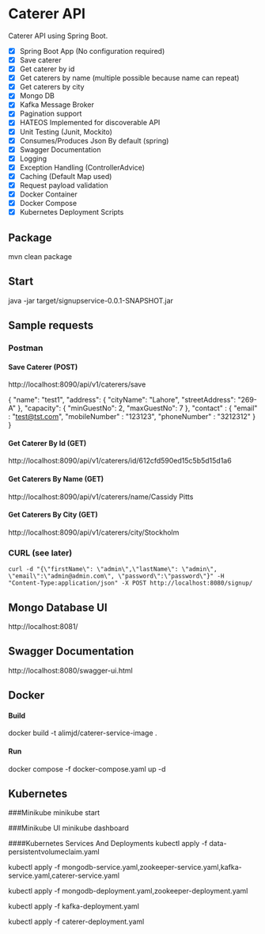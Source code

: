 # Caterer API 

Caterer API using Spring Boot.

- [x] Spring Boot App (No configuration required)
- [x] Save caterer
- [x] Get caterer by id
- [x] Get caterers by name (multiple possible because name can repeat)
- [x] Get caterers by city
- [x] Mongo DB
- [x] Kafka Message Broker
- [x] Pagination support
- [x] HATEOS Implemented for discoverable API
- [x] Unit Testing (Junit, Mockito)
- [x] Consumes/Produces Json By default (spring)
- [x] Swagger Documentation
- [x] Logging
- [x] Exception Handling (ControllerAdvice)
- [x] Caching (Default Map used)
- [x] Request payload validation
- [x] Docker Container
- [x] Docker Compose
- [x] Kubernetes Deployment Scripts

## Package
mvn clean package

## Start
java -jar target/signupservice-0.0.1-SNAPSHOT.jar

## Sample requests
### Postman
#### Save Caterer (POST)
http://localhost:8090/api/v1/caterers/save

{
    "name": "test1",
    "address": {
        "cityName": "Lahore",
        "streetAddress": "269-A"
    },
    "capacity": {
        "minGuestNo": 2,
        "maxGuestNo": 7
    },
    "contact" : {
        "email" : "test@tst.com",
        "mobileNumber" : "123123",
        "phoneNumber" : "3212312"
    }
}

#### Get Caterer By Id (GET)
http://localhost:8090/api/v1/caterers/id/612cfd590ed15c5b5d15d1a6

#### Get Caterers By Name (GET)
http://localhost:8090/api/v1/caterers/name/Cassidy Pitts

#### Get Caterers By City (GET)
http://localhost:8090/api/v1/caterers/city/Stockholm

### CURL (see later)
```
curl -d "{\"firstName\": \"admin\",\"lastName\": \"admin\", \"email\":\"admin@admin.com\", \"password\":\"password\"}" -H "Content-Type:application/json" -X POST http://localhost:8080/signup/
```

## Mongo Database UI
http://localhost:8081/

## Swagger Documentation
http://localhost:8080/swagger-ui.html

## Docker
#### Build
docker build -t alimjd/caterer-service-image .

#### Run
docker compose -f docker-compose.yaml up -d

## Kubernetes
###Minikube
minikube start

###Minikube UI
minikube dashboard

####Kubernetes Services And Deployments
kubectl apply -f data-persistentvolumeclaim.yaml

kubectl apply -f mongodb-service.yaml,zookeeper-service.yaml,kafka-service.yaml,caterer-service.yaml

kubectl apply -f mongodb-deployment.yaml,zookeeper-deployment.yaml

kubectl apply -f kafka-deployment.yaml

kubectl apply -f caterer-deployment.yaml
